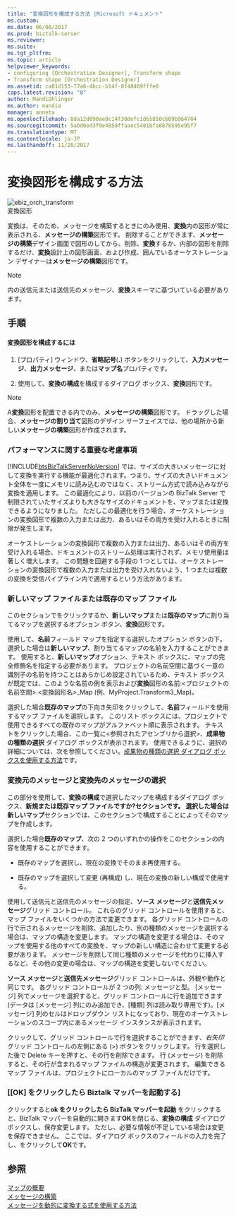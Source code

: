 ```yaml
---
title: "変換図形を構成する方法 |Microsoft ドキュメント"
ms.custom: 
ms.date: 06/08/2017
ms.prod: biztalk-server
ms.reviewer: 
ms.suite: 
ms.tgt_pltfrm: 
ms.topic: article
helpviewer_keywords:
- configuring [Orchestration Designer], Transform shape
- Transform shape [Orchestration Designer]
ms.assetid: ca81d153-77a6-4bcc-b14f-8f48469fffe0
caps.latest.revision: "8"
author: MandiOhlinger
ms.author: mandia
manager: anneta
ms.openlocfilehash: 8da12d090ae0c14f30defc1d65850c609b964704
ms.sourcegitcommit: 5abd0ed3f9e4858ffaaec5481bfa8878595e95f7
ms.translationtype: MT
ms.contentlocale: ja-JP
ms.lasthandoff: 11/28/2017
---
```

# <a name="how-to-configure-the-transform-shape"></a>変換図形を構成する方法
![](../core/media/ebiz-orch-transform.gif "ebiz_orch_transform")  
変換図形  
  
 変換は、そのため、メッセージを構築するときにのみ使用、**変換**内の図形が常に表示される、**メッセージの構築**図形です。 削除することができます、**メッセージの構築**デザイン画面で図形のしてから、削除、**変換**するか、内部の図形を削除するだけ、**変換**設計上の図形画面、および作成、囲んでいるオーケストレーション デザイナーは**メッセージの構築**図形です。  
  
> [!NOTE]
>  内の送信元または送信先のメッセージ、**変換**スキーマに基づいている必要があります。  
  
## <a name="procedure"></a>手順  
  
#### <a name="to-configure-a-transform-shape"></a>変換図形を構成するには  
  
1.  [プロパティ] ウィンドウ、**省略記号**(**.**) ボタンをクリックして、**入力メッセージ**、**出力メッセージ**、または**マップ名**プロパティです。  
  
2.  使用して、**変換の構成**を構成するダイアログ ボックス、**変換**図形です。  
  
> [!NOTE]
>  A**変換**図形を配置できる内でのみ、**メッセージの構築**図形です。 ドラッグした場合、**メッセージの割り当て**図形のデザイン サーフェイスでは、他の場所から新しい**メッセージの構築**図形が作成されます。  
  
### <a name="important-performance-considerations"></a>パフォーマンスに関する重要な考慮事項  
 [!INCLUDE[btsBizTalkServerNoVersion](../includes/btsbiztalkservernoversion-md.md)] では、サイズの大きいメッセージに対して変換を実行する機能が最適化されます。つまり、サイズの大きいドキュメント全体を一度にメモリに読み込むのではなく、ストリーム方式で読み込みながら変換を適用します。 この最適化により、以前のバージョンの BizTalk Server で制限されていたサイズよりも大きなサイズのドキュメントを、マップまたは変換できるようになりました。 ただしこの最適化を行う場合、オーケストレーションの変換図形で複数の入力または出力、あるいはその両方を受け入れるときに制限が発生します。  
  
 オーケストレーションの変換図形で複数の入力または出力、あるいはその両方を受け入れる場合、ドキュメントのストリーム処理は実行されず、メモリ使用量は著しく増大します。 この問題を回避する手段の 1 つとしては、オーケストレーションの変換図形で複数の入力または出力を受け入れないよう、1 つまたは複数の変換を受信パイプライン内で適用するという方法があります。  
  
### <a name="newexisting-map-file"></a>新しいマップ ファイルまたは既存のマップ ファイル  
 このセクションでをクリックするか、**新しいマップ**または**既存のマップ**に割り当てるマップを選択するオプション ボタン、**変換**図形です。  
  
 使用して、**名前**フィールド マップを指定する選択したオプション ボタンの下。 選択した場合は**新しいマップ**、割り当てるマップの名前を入力することができます。 使用すると、**新しいマップ**オプション、テキスト ボックスに、マップの完全修飾名を指定する必要があります。 プロジェクトの名前空間に基づく一意の識別子の名前を持つことはあらかじめ設定されているため、テキスト ボックスが既定では、このような名前の例を表示および**変換**図形の名前:\<プロジェクトの名前空間\>.\<変換図形名\>_Map (例、MyProject.Transform3_Map)。  
  
 選択した場合**既存のマップ**の下向き矢印をクリックして、**名前**フィールドを使用するマップ ファイルを選択します。 このリスト ボックスには、プロジェクトで使用できるすべての既存のマップがアルファベット順に表示されます。 テキストをクリックした場合、この一覧に\<参照されたアセンブリから選択\>、**成果物の種類の選択** ダイアログ ボックスが表示されます。 使用できるように、選択の詳細については、次を参照してください。[成果物の種類の選択 ダイアログ ボックスを使用する方法](../core/how-to-use-the-select-artifact-type-dialog-box.md)です。  
  
### <a name="select-source-and-destination-messages"></a>変換元のメッセージと変換先のメッセージの選択  
 この部分を使用して、**変換の構成**で選択したマップを構成するダイアログ ボックス、**新規または既存マップ ファイルですか?**セクションです。 選択した場合は**新しいマップ**セクションでは、このセクションで構成することによってそのマップを作成します。  
  
 選択した場合**既存のマップ**、次の 2 つのいずれかの操作をこのセクションの内容を使用することができます。  
  
-   既存のマップを選択し、現在の変換でそのまま再使用する。  
  
-   既存のマップを選択して変更 (再構成) し、現在の変換の新しい構成で使用する。  
  
 使用して送信元と送信先のメッセージの指定、**ソース メッセージ**と**送信先メッセージ**グリッド コントロール。 これらのグリッド コントロールを使用すると、マップ ファイルをいくつかの方法で変更できます。 各グリッド コントロールの行で示されるメッセージを削除、追加したり、別の種類のメッセージを選択する場合は、マップの構造を変更します。 マップの構造を変更する場合は、そのマップを使用する他のすべての変換を、マップの新しい構造に合わせて変更する必要があります。 メッセージを削除して同じ種類のメッセージを代わりに挿入するなど、その他の変更の場合は、マップの構造を変更しないでください。  
  
 **ソース メッセージ**と**送信先メッセージ**グリッド コントロールは、外観や動作と同じです。 各グリッド コントロールが 2 つの列: メッセージと型。 [メッセージ] 列でメッセージを選択すると、グリッド コントロールに行を追加できます (データは [メッセージ] 列にのみ追加でき、[種類] 列は読み取り専用です)。[メッセージ] 列のセルはドロップダウン リストになっており、現在のオーケストレーションのスコープ内にあるメッセージ インスタンスが表示されます。  
  
 クリックして、グリッド コントロールで行を選択することができます、*右矢印*グリッド コントロールの左側にある (>) ボタンをクリックします。 行を選択した後で <localizedText>Delete</localizedText> キーを押すと、その行を削除できます。 行 (メッセージ) を削除すると、その行が含まれるマップ ファイルの構造が変更されます。 編集できるマップ ファイルは、プロジェクトにローカルのマップ ファイルだけです。  
  
### <a name="when-i-click-ok-launch-the-biztalk-mapper"></a>[[OK] をクリックしたら Biztalk マッパーを起動する]  
 クリックすると**ok をクリックしたら BizTalk マッパーを起動** をクリックすると、BizTalk マッパーを自動的に開きます**OK**を閉じる、**変換の構成** ダイアログ ボックスし、保存変更します。 ただし、必要な情報が不足している場合は変更を保存できません。 ここでは、ダイアログ ボックスのフィールドの入力を完了し、をクリックして**OK**です。  
  
## <a name="see-also"></a>参照  
 [マップの概要](../core/about-maps.md)   
 [メッセージの構築](../core/constructing-messages.md)   
 [メッセージを動的に変換する式を使用する方法](../core/how-to-use-expressions-to-dynamic-transform-messages.md)